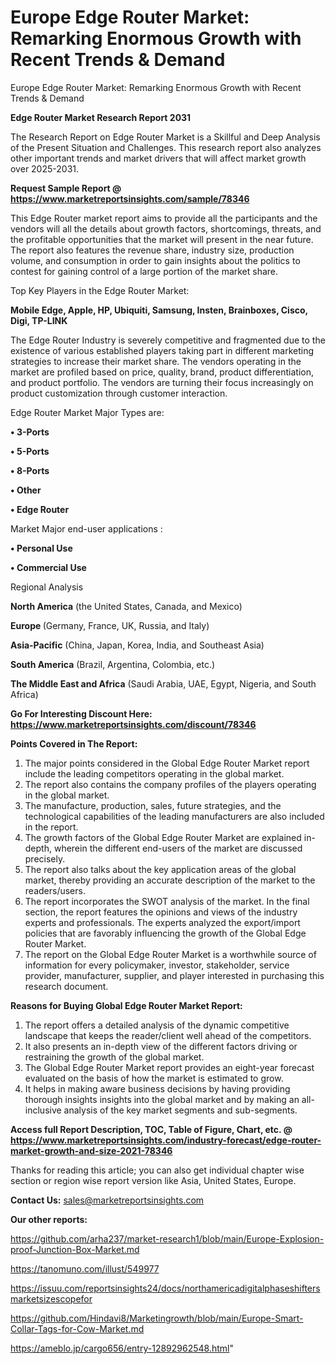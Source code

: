 # Europe Edge Router Market: Remarking Enormous Growth with Recent Trends & Demand
Europe Edge Router Market: Remarking Enormous Growth with Recent Trends & Demand

<strong>Edge Router Market Research Report 2031</strong>

The Research Report on Edge Router Market is a Skillful and Deep Analysis of the Present Situation and Challenges. This research report also analyzes other important trends and market drivers that will affect market growth over 2025-2031.

<strong>Request Sample Report @ <a href=https://www.marketreportsinsights.com/sample/78346>https://www.marketreportsinsights.com/sample/78346</a></strong>

This Edge Router market report aims to provide all the participants and the vendors will all the details about growth factors, shortcomings, threats, and the profitable opportunities that the market will present in the near future. The report also features the revenue share, industry size, production volume, and consumption in order to gain insights about the politics to contest for gaining control of a large portion of the market share.

Top Key Players in the Edge Router Market:

<strong>Mobile Edge, Apple, HP, Ubiquiti, Samsung, Insten, Brainboxes, Cisco, Digi, TP-LINK</strong>

The Edge Router Industry is severely competitive and fragmented due to the existence of various established players taking part in different marketing strategies to increase their market share. The vendors operating in the market are profiled based on price, quality, brand, product differentiation, and product portfolio. The vendors are turning their focus increasingly on product customization through customer interaction.

Edge Router Market Major Types are:

<strong>• 3-Ports

• 5-Ports

• 8-Ports

• Other

• Edge Router</strong>

Market Major end-user applications :

<strong>• Personal Use

• Commercial Use</strong>

Regional Analysis

</u><strong><b>North America</b></strong> (the United States, Canada, and Mexico)

<strong><b>Europe </b></strong>(Germany, France, UK, Russia, and Italy)

<strong><b>Asia-Pacific</b></strong> (China, Japan, Korea, India, and Southeast Asia)

<strong><b>South America</b></strong> (Brazil, Argentina, Colombia, etc.)

<strong><b>The Middle East and Africa</b></strong> (Saudi Arabia, UAE, Egypt, Nigeria, and South Africa)

<strong>Go For Interesting Discount Here: <a href=https://www.marketreportsinsights.com/discount/78346>https://www.marketreportsinsights.com/discount/78346</a></strong>

<strong>Points Covered in The Report:</strong>
<ol>
  <li>The major points considered in the Global Edge Router Market report include the leading competitors operating in the global market.</li>
  <li>The report also contains the company profiles of the players operating in the global market.</li>
  <li>The manufacture, production, sales, future strategies, and the technological capabilities of the leading manufacturers are also included in the report.</li>
  <li>The growth factors of the Global Edge Router Market are explained in-depth, wherein the different end-users of the market are discussed precisely.</li>
  <li>The report also talks about the key application areas of the global market, thereby providing an accurate description of the market to the readers/users.</li>
  <li>The report incorporates the SWOT analysis of the market. In the final section, the report features the opinions and views of the industry experts and professionals. The experts analyzed the export/import policies that are favorably influencing the growth of the Global Edge Router Market.</li>
  <li>The report on the Global Edge Router Market is a worthwhile source of information for every policymaker, investor, stakeholder, service provider, manufacturer, supplier, and player interested in purchasing this research document.</li>
</ol>
<strong>Reasons for Buying Global Edge Router Market Report:</strong>

<ol>
  <li>The report offers a detailed analysis of the dynamic competitive landscape that keeps the reader/client well ahead of the competitors.</li>
  <li>It also presents an in-depth view of the different factors driving or restraining the growth of the global market.</li>
  <li>The Global Edge Router Market report provides an eight-year forecast evaluated on the basis of how the market is estimated to grow.</li>
  <li>It helps in making aware business decisions by having providing thorough insights insights into the global market and by making an all-inclusive analysis of the key market segments and sub-segments.</li>
</ol>
<strong>Access full Report Description, TOC, Table of Figure, Chart, etc. @ <a href=https://www.marketreportsinsights.com/industry-forecast/edge-router-market-growth-and-size-2021-78346>https://www.marketreportsinsights.com/industry-forecast/edge-router-market-growth-and-size-2021-78346</a></strong>


Thanks for reading this article; you can also get individual chapter wise section or region wise report version like Asia, United States, Europe.

<strong>Contact Us:</strong>
sales@marketreportsinsights.com

<strong>Our other reports:</strong>

<a href=https://github.com/arha237/market-research1/blob/main/Europe-Explosion-proof-Junction-Box-Market.md>https://github.com/arha237/market-research1/blob/main/Europe-Explosion-proof-Junction-Box-Market.md</a>

<a href=https://tanomuno.com/illust/549977>https://tanomuno.com/illust/549977</a>

<a href=https://issuu.com/reportsinsights24/docs/northamericadigitalphaseshiftersmarketsizescopefor>https://issuu.com/reportsinsights24/docs/northamericadigitalphaseshiftersmarketsizescopefor</a>

<a href=https://github.com/Hindavi8/Marketingrowth/blob/main/Europe-Smart-Collar-Tags-for-Cow-Market.md>https://github.com/Hindavi8/Marketingrowth/blob/main/Europe-Smart-Collar-Tags-for-Cow-Market.md</a>

<a href=https://ameblo.jp/cargo656/entry-12892962548.html>https://ameblo.jp/cargo656/entry-12892962548.html</a>"
